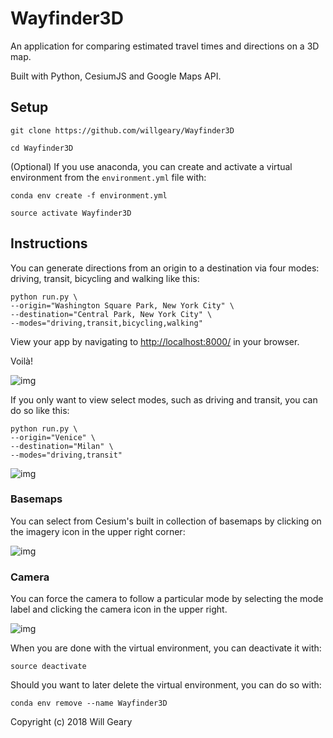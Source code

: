 # Wayfinder3D

An application for comparing estimated travel times and directions on a 3D map.

Built with Python, CesiumJS and Google Maps API.

## Setup

`git clone https://github.com/willgeary/Wayfinder3D`

`cd Wayfinder3D`

(Optional) If you use anaconda, you can create and activate a virtual environment from the `environment.yml` file with:

`conda env create -f environment.yml`

`source activate Wayfinder3D`

## Instructions

You can generate directions from an origin to a destination via four modes: driving, transit, bicycling and walking like this:

```
python run.py \
--origin="Washington Square Park, New York City" \
--destination="Central Park, New York City" \
--modes="driving,transit,bicycling,walking"
```

View your app by navigating to [http://localhost:8000/](http://localhost:8000/) in your browser.

Voilà!

![img](https://i.imgur.com/LwygAdH.jpg)

If you only want to view select modes, such as driving and transit, you can do so like this:

```
python run.py \
--origin="Venice" \
--destination="Milan" \
--modes="driving,transit"
```
![img](https://i.imgur.com/S8e4hIx.jpg)

### Basemaps

You can select from Cesium's built in collection of basemaps by clicking on the imagery icon in the upper right corner:

![img](https://i.imgur.com/45QDYBe.jpg)

### Camera

You can force the camera to follow a particular mode by selecting the mode label and clicking the camera icon in the upper right.

![img](https://i.imgur.com/BDfsiO2.jpg)



When you are done with the virtual environment, you can deactivate it with:

`source deactivate`

Should you want to later delete the virtual environment, you can do so with:

`conda env remove --name Wayfinder3D`


Copyright (c) 2018 Will Geary
